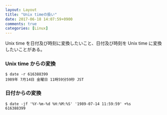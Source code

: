 ```yaml
---
layout: Layout
title: "Unix timeの扱い"
date: 2017-06-18 14:07:59+0900
comments: true
categories: [Linux]
---
```


Unix time を日付及び時刻に変換したいこと、日付及び時刻を Unix time に変換したいことがある。

### Unix time からの変換
```
$ date -r 616388399
1989年 7月14日 金曜日 11時59分59秒 JST
```

### 日付からの変換
```
$ date -jf '%Y-%m-%d %H:%M:%S' '1989-07-14 11:59:59' +%s
616388399
```

